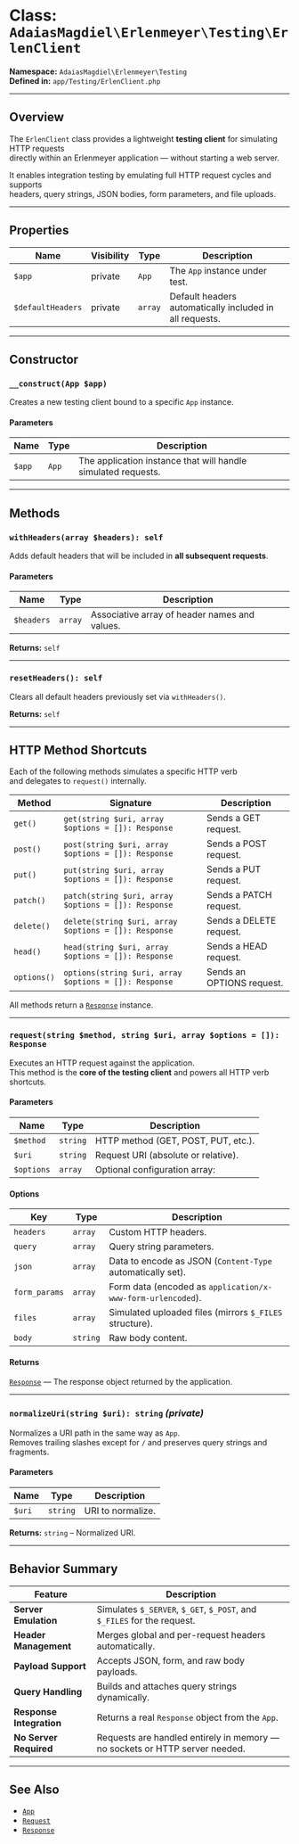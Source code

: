 # Class: `AdaiasMagdiel\Erlenmeyer\Testing\ErlenClient`

**Namespace:** `AdaiasMagdiel\Erlenmeyer\Testing`  
**Defined in:** `app/Testing/ErlenClient.php`

---

## Overview

The `ErlenClient` class provides a lightweight **testing client** for simulating HTTP requests  
directly within an Erlenmeyer application — without starting a web server.

It enables integration testing by emulating full HTTP request cycles and supports  
headers, query strings, JSON bodies, form parameters, and file uploads.

---

## Properties

| Name              | Visibility | Type    | Description                                             |
| ----------------- | ---------- | ------- | ------------------------------------------------------- |
| `$app`            | private    | `App`   | The `App` instance under test.                          |
| `$defaultHeaders` | private    | `array` | Default headers automatically included in all requests. |

---

## Constructor

### `__construct(App $app)`

Creates a new testing client bound to a specific `App` instance.

#### Parameters

| Name   | Type  | Description                                                   |
| ------ | ----- | ------------------------------------------------------------- |
| `$app` | `App` | The application instance that will handle simulated requests. |

---

## Methods

### `withHeaders(array $headers): self`

Adds default headers that will be included in **all subsequent requests**.

#### Parameters

| Name       | Type    | Description                                   |
| ---------- | ------- | --------------------------------------------- |
| `$headers` | `array` | Associative array of header names and values. |

**Returns:** `self`

---

### `resetHeaders(): self`

Clears all default headers previously set via `withHeaders()`.

**Returns:** `self`

---

## HTTP Method Shortcuts

Each of the following methods simulates a specific HTTP verb  
and delegates to `request()` internally.

| Method      | Signature                                             | Description               |
| ----------- | ----------------------------------------------------- | ------------------------- |
| `get()`     | `get(string $uri, array $options = []): Response`     | Sends a GET request.      |
| `post()`    | `post(string $uri, array $options = []): Response`    | Sends a POST request.     |
| `put()`     | `put(string $uri, array $options = []): Response`     | Sends a PUT request.      |
| `patch()`   | `patch(string $uri, array $options = []): Response`   | Sends a PATCH request.    |
| `delete()`  | `delete(string $uri, array $options = []): Response`  | Sends a DELETE request.   |
| `head()`    | `head(string $uri, array $options = []): Response`    | Sends a HEAD request.     |
| `options()` | `options(string $uri, array $options = []): Response` | Sends an OPTIONS request. |

All methods return a [`Response`](../Response.md) instance.

---

### `request(string $method, string $uri, array $options = []): Response`

Executes an HTTP request against the application.  
This method is the **core of the testing client** and powers all HTTP verb shortcuts.

#### Parameters

| Name       | Type     | Description                         |
| ---------- | -------- | ----------------------------------- |
| `$method`  | `string` | HTTP method (GET, POST, PUT, etc.). |
| `$uri`     | `string` | Request URI (absolute or relative). |
| `$options` | `array`  | Optional configuration array:       |

#### Options

| Key           | Type     | Description                                                 |
| ------------- | -------- | ----------------------------------------------------------- |
| `headers`     | `array`  | Custom HTTP headers.                                        |
| `query`       | `array`  | Query string parameters.                                    |
| `json`        | `array`  | Data to encode as JSON (`Content-Type` automatically set).  |
| `form_params` | `array`  | Form data (encoded as `application/x-www-form-urlencoded`). |
| `files`       | `array`  | Simulated uploaded files (mirrors `$_FILES` structure).     |
| `body`        | `string` | Raw body content.                                           |

#### Returns

[`Response`](../Response.md) — The response object returned by the application.

---

### `normalizeUri(string $uri): string` _(private)_

Normalizes a URI path in the same way as `App`.  
Removes trailing slashes except for `/` and preserves query strings and fragments.

#### Parameters

| Name   | Type     | Description       |
| ------ | -------- | ----------------- |
| `$uri` | `string` | URI to normalize. |

**Returns:** `string` – Normalized URI.

---

## Behavior Summary

| Feature                  | Description                                                                 |
| ------------------------ | --------------------------------------------------------------------------- |
| **Server Emulation**     | Simulates `$_SERVER`, `$_GET`, `$_POST`, and `$_FILES` for the request.     |
| **Header Management**    | Merges global and per-request headers automatically.                        |
| **Payload Support**      | Accepts JSON, form, and raw body payloads.                                  |
| **Query Handling**       | Builds and attaches query strings dynamically.                              |
| **Response Integration** | Returns a real `Response` object from the `App`.                            |
| **No Server Required**   | Requests are handled entirely in memory — no sockets or HTTP server needed. |

---

## See Also

- [`App`](../App.md)
- [`Request`](../Request.md)
- [`Response`](../Response.md)
